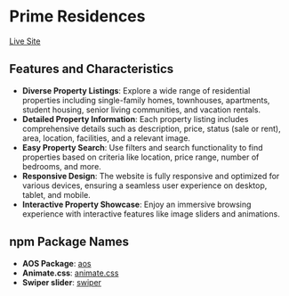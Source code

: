 # Prime Residences

[Live Site](https://www.primeresidences.com)

## Features and Characteristics
- **Diverse Property Listings**: Explore a wide range of residential properties including single-family homes, townhouses, apartments, student housing, senior living communities, and vacation rentals.
- **Detailed Property Information**: Each property listing includes comprehensive details such as description, price, status (sale or rent), area, location, facilities, and a relevant image.
- **Easy Property Search**: Use filters and search functionality to find properties based on criteria like location, price range, number of bedrooms, and more.
- **Responsive Design**: The website is fully responsive and optimized for various devices, ensuring a seamless user experience on desktop, tablet, and mobile.
- **Interactive Property Showcase**: Enjoy an immersive browsing experience with interactive features like image sliders and animations.

## npm Package Names
- **AOS Package**: [aos](https://www.npmjs.com/package/aos)
- **Animate.css**: [animate.css](https://www.npmjs.com/package/animate.css)
- **Swiper slider**: [swiper](https://www.npmjs.com/package/swiper)
